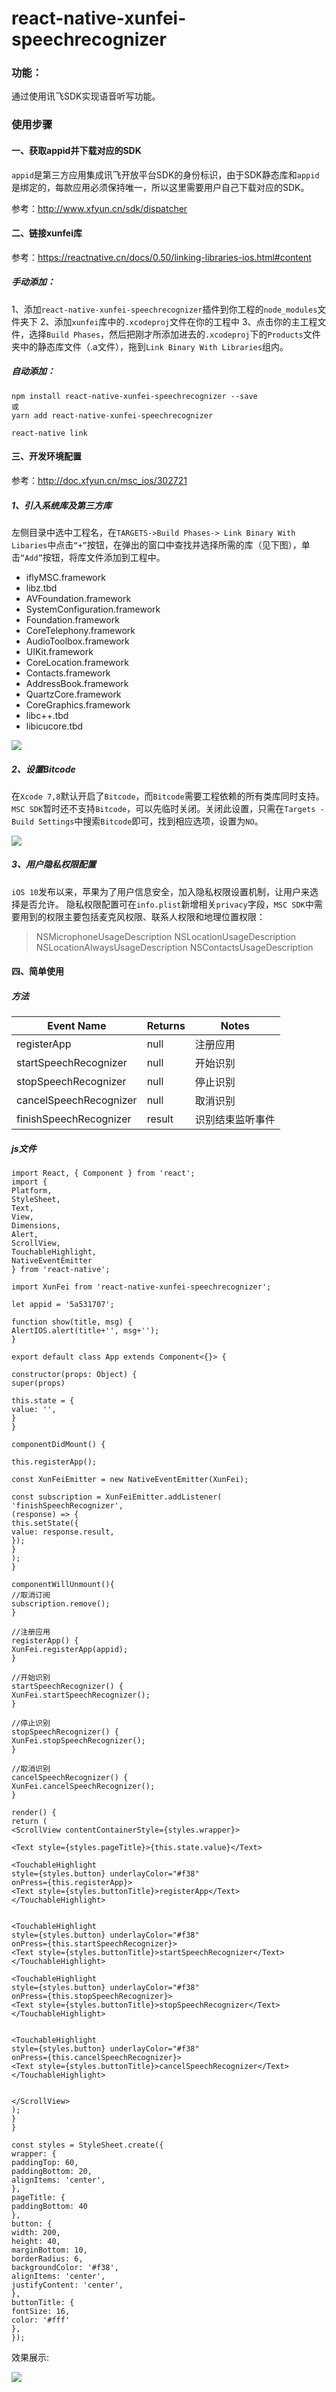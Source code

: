 # react-native-xunfei-speechrecognizer

### 功能：

通过使用讯飞SDK实现语音听写功能。

### 使用步骤

#### 一、获取appid并下载对应的SDK

`appid`是第三方应用集成讯飞开放平台SDK的身份标识，由于SDK静态库和`appid`是绑定的，每款应用必须保持唯一，所以这里需要用户自己下载对应的SDK。

参考：http://www.xfyun.cn/sdk/dispatcher

#### 二、链接xunfei库

参考：https://reactnative.cn/docs/0.50/linking-libraries-ios.html#content

##### 手动添加：

1、添加`react-native-xunfei-speechrecognizer`插件到你工程的`node_modules`文件夹下
2、添加`xunfei`库中的`.xcodeproj`文件在你的工程中
3、点击你的主工程文件，选择`Build Phases`，然后把刚才所添加进去的`.xcodeproj`下的`Products`文件夹中的静态库文件（.a文件），拖到`Link Binary With Libraries`组内。

##### 自动添加：

```
npm install react-native-xunfei-speechrecognizer --save 
或
yarn add react-native-xunfei-speechrecognizer

react-native link
```

#### 三、开发环境配置

参考：http://doc.xfyun.cn/msc_ios/302721

##### 1、引入系统库及第三方库

左侧目录中选中工程名，在`TARGETS->Build Phases-> Link Binary With Libaries`中点击`“+”`按钮，在弹出的窗口中查找并选择所需的库（见下图），单击`“Add”`按钮，将库文件添加到工程中。

- iflyMSC.framework
- libz.tbd
- AVFoundation.framework
- SystemConfiguration.framework
- Foundation.framework
- CoreTelephony.framework
- AudioToolbox.framework
- UIKit.framework
- CoreLocation.framework
- Contacts.framework
- AddressBook.framework
- QuartzCore.framework
- CoreGraphics.framework
- libc++.tbd
- libicucore.tbd

![](http://upload-images.jianshu.io/upload_images/2093433-4c66b7c8d7391e95.png?imageMogr2/auto-orient/strip%7CimageView2/2/w/640)


##### 2、设置Bitcode

在`Xcode 7,8`默认开启了`Bitcode`，而`Bitcode`需要工程依赖的所有类库同时支持。`MSC SDK`暂时还不支持`Bitcode`，可以先临时关闭。关闭此设置，只需在`Targets - Build Settings`中搜索`Bitcode`即可，找到相应选项，设置为`NO`。

![](http://upload-images.jianshu.io/upload_images/2093433-479fe3d03d48a374.jpg?imageMogr2/auto-orient/strip%7CimageView2/2/w/640)

##### 3、用户隐私权限配置

`iOS 10`发布以来，苹果为了用户信息安全，加入隐私权限设置机制，让用户来选择是否允许。
隐私权限配置可在`info.plist`新增相关`privacy`字段，`MSC SDK`中需要用到的权限主要包括麦克风权限、联系人权限和地理位置权限：

><key>NSMicrophoneUsageDescription</key>
<string></string>
<key>NSLocationUsageDescription</key>
<string></string>
<key>NSLocationAlwaysUsageDescription</key>
<string></string>
<key>NSContactsUsageDescription</key>
<string></string>

#### 四、简单使用

##### 方法

Event Name | Returns | Notes 
------ | ---- | -------
registerApp | null | 注册应用
startSpeechRecognizer | null | 开始识别
stopSpeechRecognizer | null | 停止识别
cancelSpeechRecognizer | null | 取消识别
finishSpeechRecognizer | result | 识别结束监听事件

##### js文件

```
import React, { Component } from 'react';
import {
Platform,
StyleSheet,
Text,
View,
Dimensions,
Alert,
ScrollView,
TouchableHighlight,
NativeEventEmitter
} from 'react-native';

import XunFei from 'react-native-xunfei-speechrecognizer';

let appid = '5a531707';

function show(title, msg) {
AlertIOS.alert(title+'', msg+'');
}

export default class App extends Component<{}> {

constructor(props: Object) {
super(props)

this.state = {
value: '',
}
}

componentDidMount() {

this.registerApp();

const XunFeiEmitter = new NativeEventEmitter(XunFei);

const subscription = XunFeiEmitter.addListener(
'finishSpeechRecognizer',
(response) => {
this.setState({
value: response.result,
});
}
);
}

componentWillUnmount(){
//取消订阅
subscription.remove();
}

//注册应用
registerApp() {
XunFei.registerApp(appid);
}

//开始识别
startSpeechRecognizer() {
XunFei.startSpeechRecognizer();
}

//停止识别
stopSpeechRecognizer() {
XunFei.stopSpeechRecognizer();
}

//取消识别
cancelSpeechRecognizer() {
XunFei.cancelSpeechRecognizer();
}

render() {
return (
<ScrollView contentContainerStyle={styles.wrapper}>

<Text style={styles.pageTitle}>{this.state.value}</Text>

<TouchableHighlight 
style={styles.button} underlayColor="#f38"
onPress={this.registerApp}>
<Text style={styles.buttonTitle}>registerApp</Text>
</TouchableHighlight>


<TouchableHighlight 
style={styles.button} underlayColor="#f38"
onPress={this.startSpeechRecognizer}>
<Text style={styles.buttonTitle}>startSpeechRecognizer</Text>
</TouchableHighlight>

<TouchableHighlight 
style={styles.button} underlayColor="#f38"
onPress={this.stopSpeechRecognizer}>
<Text style={styles.buttonTitle}>stopSpeechRecognizer</Text>
</TouchableHighlight>


<TouchableHighlight 
style={styles.button} underlayColor="#f38"
onPress={this.cancelSpeechRecognizer}>
<Text style={styles.buttonTitle}>cancelSpeechRecognizer</Text>
</TouchableHighlight>


</ScrollView>
);
}
}

const styles = StyleSheet.create({
wrapper: {
paddingTop: 60,
paddingBottom: 20,
alignItems: 'center',
},
pageTitle: {
paddingBottom: 40
},
button: {
width: 200,
height: 40,
marginBottom: 10,
borderRadius: 6,
backgroundColor: '#f38',
alignItems: 'center',
justifyContent: 'center',
},
buttonTitle: {
fontSize: 16,
color: '#fff'
},
});
```

效果展示:

![](http://upload-images.jianshu.io/upload_images/2093433-3fd65b92fff233b9.png?imageMogr2/auto-orient/strip%7CimageView2/2/w/440)
